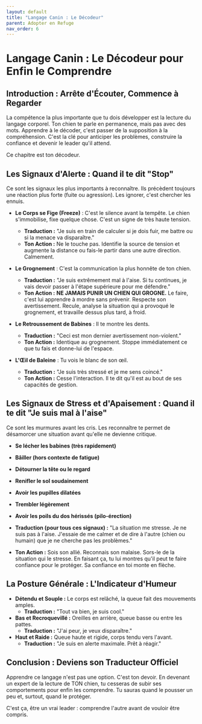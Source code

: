 ```yaml
---
layout: default
title: "Langage Canin : Le Décodeur"
parent: Adopter en Refuge
nav_order: 6
---
```


# **Langage Canin : Le Décodeur pour Enfin le Comprendre**

## **Introduction : Arrête d'Écouter, Commence à Regarder**

La compétence la plus importante que tu dois développer est la lecture du langage corporel. Ton chien te parle en permanence, mais pas avec des mots. Apprendre à le décoder, c'est passer de la supposition à la compréhension. C'est la clé pour anticiper les problèmes, construire la confiance et devenir le leader qu'il attend.

Ce chapitre est ton décodeur.

## **Les Signaux d'Alerte : Quand il te dit "Stop"**

Ce sont les signaux les plus importants à reconnaître. Ils précèdent toujours une réaction plus forte (fuite ou agression). Les ignorer, c'est chercher les ennuis.

*   **Le Corps se Fige (Freeze)** : C'est le silence avant la tempête. Le chien s'immobilise, fixe quelque chose. C'est un signe de très haute tension.
    *   **Traduction :** "Je suis en train de calculer si je dois fuir, me battre ou si la menace va disparaître."
    *   **Ton Action :** Ne le touche pas. Identifie la source de tension et augmente la distance ou fais-le partir dans une autre direction. Calmement.

*   **Le Grognement** : C'est la communication la plus honnête de ton chien.
    *   **Traduction :** "Je suis extrêmement mal à l'aise. Si tu continues, je vais devoir passer à l'étape supérieure pour me défendre."
    *   **Ton Action :** **NE JAMAIS PUNIR UN CHIEN QUI GROGNE.** Le faire, c'est lui apprendre à mordre sans prévenir. Respecte son avertissement. Recule, analyse la situation qui a provoqué le grognement, et travaille dessus plus tard, à froid.

*   **Le Retroussement de Babines** : Il te montre les dents.
    *   **Traduction :** "Ceci est mon dernier avertissement non-violent."
    *   **Ton Action :** Identique au grognement. Stoppe immédiatement ce que tu fais et donne-lui de l'espace.

*   **L'Œil de Baleine** : Tu vois le blanc de son œil.
    *   **Traduction :** "Je suis très stressé et je me sens coincé."
    *   **Ton Action :** Cesse l'interaction. Il te dit qu'il est au bout de ses capacités de gestion.

## **Les Signaux de Stress et d'Apaisement : Quand il te dit "Je suis mal à l'aise"**

Ce sont les murmures avant les cris. Les reconnaître te permet de désamorcer une situation avant qu'elle ne devienne critique.

*   **Se lécher les babines (très rapidement)**
*   **Bâiller (hors contexte de fatigue)**
*   **Détourner la tête ou le regard**
*   **Renifler le sol soudainement**
*   **Avoir les pupilles dilatées**
*   **Trembler légèrement**
*   **Avoir les poils du dos hérissés (pilo-érection)**

*   **Traduction (pour tous ces signaux) :** "La situation me stresse. Je ne suis pas à l'aise. J'essaie de me calmer et de dire à l'autre (chien ou humain) que je ne cherche pas les problèmes."
*   **Ton Action :** Sois son allié. Reconnais son malaise. Sors-le de la situation qui le stresse. En faisant ça, tu lui montres qu'il peut te faire confiance pour le protéger. Sa confiance en toi monte en flèche.

## **La Posture Générale : L'Indicateur d'Humeur**

*   **Détendu et Souple :** Le corps est relâché, la queue fait des mouvements amples.
    *   **Traduction :** "Tout va bien, je suis cool."
*   **Bas et Recroquevillé :** Oreilles en arrière, queue basse ou entre les pattes.
    *   **Traduction :** "J'ai peur, je veux disparaître."
*   **Haut et Raide :** Queue haute et rigide, corps tendu vers l'avant.
    *   **Traduction :** "Je suis en alerte maximale. Prêt à réagir."

## **Conclusion : Deviens son Traducteur Officiel**

Apprendre ce langage n'est pas une option. C'est ton devoir. En devenant un expert de la lecture de TON chien, tu cesseras de subir ses comportements pour enfin les comprendre. Tu sauras quand le pousser un peu et, surtout, quand le protéger.

C'est ça, être un vrai leader : comprendre l'autre avant de vouloir être compris. 